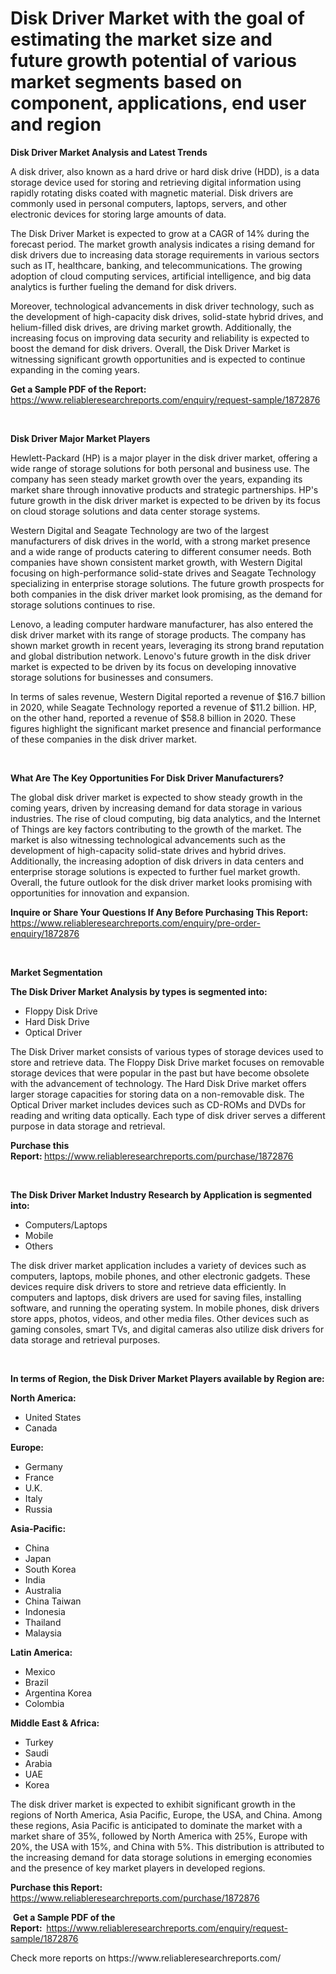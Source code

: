 <p><h1>Disk Driver Market with the goal of estimating the market size and future growth potential of various market segments based on component, applications, end user and region</h1></p><p><strong>Disk Driver Market Analysis and Latest Trends</strong></p>
<p><p>A disk driver, also known as a hard drive or hard disk drive (HDD), is a data storage device used for storing and retrieving digital information using rapidly rotating disks coated with magnetic material. Disk drivers are commonly used in personal computers, laptops, servers, and other electronic devices for storing large amounts of data.</p><p>The Disk Driver Market is expected to grow at a CAGR of 14% during the forecast period. The market growth analysis indicates a rising demand for disk drivers due to increasing data storage requirements in various sectors such as IT, healthcare, banking, and telecommunications. The growing adoption of cloud computing services, artificial intelligence, and big data analytics is further fueling the demand for disk drivers.</p><p>Moreover, technological advancements in disk driver technology, such as the development of high-capacity disk drives, solid-state hybrid drives, and helium-filled disk drives, are driving market growth. Additionally, the increasing focus on improving data security and reliability is expected to boost the demand for disk drivers. Overall, the Disk Driver Market is witnessing significant growth opportunities and is expected to continue expanding in the coming years.</p></p>
<p><strong>Get a Sample PDF of the Report:&nbsp;</strong> <a href="https://www.reliableresearchreports.com/enquiry/request-sample/1872876">https://www.reliableresearchreports.com/enquiry/request-sample/1872876</a></p>
<p>&nbsp;</p>
<p><strong>Disk Driver Major Market Players</strong></p>
<p><p>Hewlett-Packard (HP) is a major player in the disk driver market, offering a wide range of storage solutions for both personal and business use. The company has seen steady market growth over the years, expanding its market share through innovative products and strategic partnerships. HP's future growth in the disk driver market is expected to be driven by its focus on cloud storage solutions and data center storage systems.</p><p>Western Digital and Seagate Technology are two of the largest manufacturers of disk drives in the world, with a strong market presence and a wide range of products catering to different consumer needs. Both companies have shown consistent market growth, with Western Digital focusing on high-performance solid-state drives and Seagate Technology specializing in enterprise storage solutions. The future growth prospects for both companies in the disk driver market look promising, as the demand for storage solutions continues to rise.</p><p>Lenovo, a leading computer hardware manufacturer, has also entered the disk driver market with its range of storage products. The company has shown market growth in recent years, leveraging its strong brand reputation and global distribution network. Lenovo's future growth in the disk driver market is expected to be driven by its focus on developing innovative storage solutions for businesses and consumers.</p><p>In terms of sales revenue, Western Digital reported a revenue of $16.7 billion in 2020, while Seagate Technology reported a revenue of $11.2 billion. HP, on the other hand, reported a revenue of $58.8 billion in 2020. These figures highlight the significant market presence and financial performance of these companies in the disk driver market.</p></p>
<p>&nbsp;</p>
<p><strong>What Are The Key Opportunities For Disk Driver Manufacturers?</strong></p>
<p><p>The global disk driver market is expected to show steady growth in the coming years, driven by increasing demand for data storage in various industries. The rise of cloud computing, big data analytics, and the Internet of Things are key factors contributing to the growth of the market. The market is also witnessing technological advancements such as the development of high-capacity solid-state drives and hybrid drives. Additionally, the increasing adoption of disk drivers in data centers and enterprise storage solutions is expected to further fuel market growth. Overall, the future outlook for the disk driver market looks promising with opportunities for innovation and expansion.</p></p>
<p><strong>Inquire or Share Your Questions If Any Before Purchasing This Report:</strong> <a href="https://www.reliableresearchreports.com/enquiry/pre-order-enquiry/1872876">https://www.reliableresearchreports.com/enquiry/pre-order-enquiry/1872876</a></p>
<p>&nbsp;</p>
<p><strong>Market Segmentation</strong></p>
<p><strong>The Disk Driver Market Analysis by types is segmented into:</strong></p>
<p><ul><li>Floppy Disk Drive</li><li>Hard Disk Drive</li><li>Optical Driver</li></ul></p>
<p><p>The Disk Driver market consists of various types of storage devices used to store and retrieve data. The Floppy Disk Drive market focuses on removable storage devices that were popular in the past but have become obsolete with the advancement of technology. The Hard Disk Drive market offers larger storage capacities for storing data on a non-removable disk. The Optical Driver market includes devices such as CD-ROMs and DVDs for reading and writing data optically. Each type of disk driver serves a different purpose in data storage and retrieval.</p></p>
<p><strong>Purchase this Report:&nbsp;</strong><a href="https://www.reliableresearchreports.com/purchase/1872876">https://www.reliableresearchreports.com/purchase/1872876</a></p>
<p>&nbsp;</p>
<p><strong>The Disk Driver Market Industry Research by Application is segmented into:</strong></p>
<p><ul><li>Computers/Laptops</li><li>Mobile</li><li>Others</li></ul></p>
<p><p>The disk driver market application includes a variety of devices such as computers, laptops, mobile phones, and other electronic gadgets. These devices require disk drivers to store and retrieve data efficiently. In computers and laptops, disk drivers are used for saving files, installing software, and running the operating system. In mobile phones, disk drivers store apps, photos, videos, and other media files. Other devices such as gaming consoles, smart TVs, and digital cameras also utilize disk drivers for data storage and retrieval purposes.</p></p>
<p>&nbsp;</p>
<p><strong>In terms of Region, the Disk Driver Market Players available by Region are:</strong></p>
<p>
    <p> <strong> North America: </strong>
        <ul>
            <li>United States</li>
            <li>Canada</li>
        </ul>
        </p> 
    <p> <strong> Europe: </strong>
        <ul>
            <li>Germany</li>
            <li>France</li>
            <li>U.K.</li>
            <li>Italy</li>
            <li>Russia</li>
        </ul>
        </p> 
    <p> <strong> Asia-Pacific: </strong>
        <ul>
            <li>China</li>
            <li>Japan</li>
            <li>South Korea</li>
            <li>India</li>
            <li>Australia</li>
            <li>China Taiwan</li>
            <li>Indonesia</li>
            <li>Thailand</li>
            <li>Malaysia</li>
        </ul>
        </p> 
    <p> <strong> Latin America: </strong>
        <ul>
            <li>Mexico</li>
            <li>Brazil</li>
            <li>Argentina Korea</li>
            <li>Colombia</li>
        </ul>
        </p> 
    <p> <strong> Middle East & Africa: </strong>
        <ul>
            <li>Turkey</li>
            <li>Saudi</li>
            <li>Arabia</li>
            <li>UAE</li>
            <li>Korea</li>
        </ul>
    </p>
    </p>
<p><p>The disk driver market is expected to exhibit significant growth in the regions of North America, Asia Pacific, Europe, the USA, and China. Among these regions, Asia Pacific is anticipated to dominate the market with a market share of 35%, followed by North America with 25%, Europe with 20%, the USA with 15%, and China with 5%. This distribution is attributed to the increasing demand for data storage solutions in emerging economies and the presence of key market players in developed regions.</p></p>
<p><strong>Purchase this Report: </strong><a href="https://www.reliableresearchreports.com/purchase/1872876">https://www.reliableresearchreports.com/purchase/1872876</a></p>
<p>&nbsp;<strong>Get a Sample PDF of the Report:&nbsp;&nbsp;</strong><a href="https://www.reliableresearchreports.com/enquiry/request-sample/1872876">https://www.reliableresearchreports.com/enquiry/request-sample/1872876</a></p>
<p><strong></strong></p>
<p>Check more reports on https://www.reliableresearchreports.com/</p>